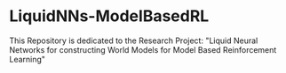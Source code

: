 # LiquidNNs-ModelBasedRL
This Repository is dedicated to the Research Project: "Liquid Neural Networks for constructing World Models for Model Based Reinforcement Learning"
